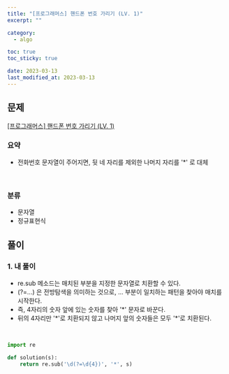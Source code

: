 ```yaml
---
title: "[프로그래머스] 핸드폰 번호 가리기 (LV. 1)"
excerpt: ""

category:
  - algo

toc: true
toc_sticky: true

date: 2023-03-13
last_modified_at: 2023-03-13
---
```


## 문제

[[프로그래머스] 핸드폰 번호 가리기 (LV. 1)](https://programmers.co.kr/learn/courses/30/lessons/12948)

### 요약

- 전화번호 문자열이 주어지면, 뒷 네 자리를 제외한 나머지 자리를 '*' 로 대체

<br>

### 분류

- 문자열
- 정규표현식

## 풀이

### 1. 내 풀이

- re.sub 메소드는 매치된 부분을 지정한 문자열로 치환할 수 있다.
- (?=...) 은 전방탐색을 의미하는 것으로, ... 부분이 일치하는 패턴을 찾아야 매치를 시작한다.
- 즉, 4자리의 숫자 앞에 있는 숫자를 찾아 '\*' 문자로 바꾼다.
- 뒤의 4자리만 '\*'로 치환되지 않고 나머지 앞의 숫자들은 모두 '\*'로 치환된다.

<br>

```python
import re

def solution(s):
    return re.sub('\d(?=\d{4})', '*', s)

```